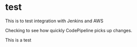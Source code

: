 # test
This is to test integration with Jenkins and AWS

Checking to see how quickly CodePipeline picks up changes.

This is a test